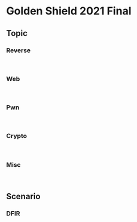 # Golden Shield 2021 Final
## Topic
### Reverse
<br>

### Web
<br>

### Pwn
<br>

### Crypto
<br>

### Misc
<br>

## Scenario
### DFIR
<br>